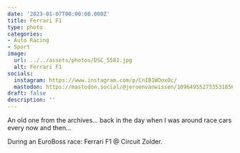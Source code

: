 ```yaml
---
date: '2023-01-07T00:00:00.000Z'
title: Ferrari F1
type: photo
categories:
- Auto Racing
- Sport
image:
  url: ../../assets/photos/DSC_5581.jpg
  alt: Ferrari F1
socials:
  instagram: https://www.instagram.com/p/CnIB1WOoxOc/
  mastodon: https://mastodon.social/@jeroenvanwissen/109649552733531856
draft: false
description: ''
---
```

An old one from the archives... back in the day when I was around race cars every now and then...

During an EuroBoss race: Ferrari F1 @ Circuit Zolder.
